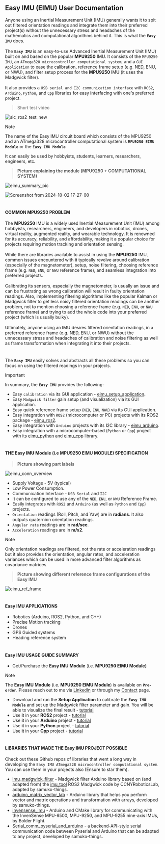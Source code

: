 ## Easy IMU (EIMU) User Documentation
Anyone using an Inertial Measurement Unit (IMU) generally wants it to spit out filtered orientation readings and integrate them into their preferred project(s) without the unnecessary stress and headaches of the mathematics and computational algorithms behind it. This is what the **`Easy IMU`** does.
</br></br>
The **`Easy IMU`** is an easy-to-use Advanced Inertial Measurement Unit (IMU) built on and based on the popular **MPU9250** IMU. It consists of the `MPU9250 IMU`, an `ATmega328 microcontroller computational system`, and a `GUI Application` to ease the calibration, reference frame setup (e.g. NED, ENU, or NWU), and filter setup process for the **MPU9250** IMU (it uses the Madgwick filter).
</br></br>
It also provides a `USB serial and I2C communication interface` with `ROS2`, `Arduino`, `Python`, and `Cpp` libraries for easy interfacing with one's preferred project.
> Short test video

![sic_ros2_test_new](https://github.com/user-attachments/assets/b4c69494-5065-4943-b6ae-208dee447f3c)

> [!NOTE]
> The name of the Easy IMU circuit board which consists of the MPU9250 and an ATmega328 microcontroller computational system is **`MPU9250 EIMU Module`** or the **`Easy IMU Module`**
> 
> It can easily be used by hobbyists, students, learners, researchers, engineers, etc.

> **Picture explaining the module (MPU9250 + COMPUTATIONAL SYSTEM)**

![eimu_summary_pic](https://github.com/user-attachments/assets/c9cb1634-0215-4ad5-a767-07b007e178bd)

![Screenshot from 2024-10-02 17-27-00](https://github.com/user-attachments/assets/8b9f2b7a-23b3-491e-bc0d-f49c7eda4336)

#

#### COMMON MPU9250 PROBLEM
The **MPU9250** IMU is a widely used Inertial Measurement Unit (IMU) among hobbyists, researchers, engineers, and developers in robotics, drones, virtual reality, augmented reality, and wearable technology. It is renowned for its accuracy, reliability, and affordability, making it a popular choice for projects requiring motion tracking and orientation sensing.
</br></br>
While there are libraries available to assist in using the **MPU9250** IMU, common issues encountered with it typically revolve around calibration (especially of the magnetometer), setup, noise filtering, choosing reference frame (e.g. `NED`, `ENU`, or `NWU` reference frame), and seamless integration into preferred projects.
</br></br>
Calibrating its sensors, especially the magnetometer, is usually an issue and can be frustrating as wrong calibration will result in faulty orientation readings. Also, implementing filtering algorithms like the popular Kalman or Madgwick filter to get less noisy filtered orientation readings can be another problem, not to mention choosing a reference frame (e.g. `NED`, `ENU`, or `NWU` reference frame) and trying to add the whole code into your preferred project (which is usually bulky).
</br></br>
Ultimately, anyone using an IMU desires filtered orientation readings, in a preferred reference frame (e.g. NED, ENU, or NWU) without the unnecessary stress and headaches of calibration and noise filtering as well as frame transformation when integrating it into their projects.

#

The **`Easy IMU`** easily solves and abstracts all these problems so you can focus on using the filtered readings in your projects.
> [!IMPORTANT]
> In summary, the **`Easy IMU`** provides the following:
> * Easy `calibration` via its GUI application - [eimu_setup_application](https://github.com/samuko-things-company/eimu_setup_application).
> * Easy `Madgwick filter` gain setup (and visualization) via its GUI application.
> * Easy quick reference frame setup (`NED`, `ENU`, `NWU`) via its GUI application.
> * Easy integration with `ROS2` (microcomputer or PC) projects with its ROS2 package - [eimu_ros2](https://github.com/samuko-things-company/eimu_ros2).
> * Easy integration with `Arduino` projects with its I2C library - [eimu_arduino](https://github.com/samuko-things-company/eimu_arduino).
> * Easy integration with a microcomputer-based (`Python` or `Cpp`) project with its [eimu_python](https://github.com/samuko-things-company/eimu_python) and [eimu_cpp](https://github.com/samuko-things-company/eimu_cpp) library.

#

#### THE Easy IMU Module (i.e MPU9250 EIMU MODULE) SPECIFICATION
> **Picture showing part labels**

![eimu_conn_overview](https://github.com/user-attachments/assets/858339da-8f88-4be8-8c8d-1c3288cb5022)

* Supply Voltage - 5V (typical)
* Low Power Consumption.
* Communication Interface - `USB Serial` and `I2C`
* It can be configured to use any of the `NED`, `ENU`, or `NWU` Reference Frame.
* Easily integrates with `ROS2` and `Arduino` (as well as `Python` and `Cpp`) projects.
* `Orientation` readings (Roll, Pitch, and Yaw) are in **radians**. It also outputs quaternion orientation readings.
* `Angular rate` readings are in **rad/sec**.
* `Acceleration` readings are in **m/s2**.
> [!NOTE]
> Only orientation readings are filtered, not the rate or acceleration readings but it also provides the orientation, angular rates, and acceleration variances which can be used in more advanced filter algorithms as covariance matrices.

> **Picture showing different reference frame configurations of the Easy IMU**

![eimu_ref_frame](https://github.com/user-attachments/assets/748ba1a4-6347-455c-98b7-58569c317fef)

#

#### Easy IMU APPLICATIONS
* Robotics (Arduino, ROS2, Python, and C++)
* Precise Motion tracking
* Drones
* GPS Guided systems
* Heading reference system

#

#### Easy IMU USAGE GUIDE SUMMARY
* Get/Purchase the **Easy IMU Module** (i.e. **MPU9250 EIMU Module**)
> [!NOTE]
> The **Easy IMU Module** (i.e. **MPU9250 EIMU Module**) is available on **`Pre-order`**.
> Please reach out to me via [LinkedIn](https://www.linkedin.com/in/samuel-obiagba-a61316196/) or through my [Contact](https://samukothings.com/contact/) page.
* Download and run the **Setup Application** to calibrate the **`Easy IMU Module`** and set up the Madgwick filter parameter and gain. You will be able to visualize the final result - [tutorial]()
* Use it in your **ROS2** project - [tutorial]()
* Use it in your **Arduino** project - [tutorial]()
* Use it in your **Python** project - [tutorial]()
* Use it in your **Cpp** project - [tutorial]()

#

#### LIBRARIES THAT MADE THE Easy IMU PROJECT POSSIBLE
Check out these Github repos of libraries that went a long way in developing the `Easy IMU ATmega328 microcontroller computational system`. You can use them in your projects also (Ensure to star them).
* [imu_madgwick_filter](https://github.com/samuko-things/imu_madgwick_filter) - Madgwick filter Arduino library based on (and adapted from) the [imu_tool](https://github.com/CCNYRoboticsLab/imu_tools/tree/humble/imu_filter_madgwick) ROS2 Madgwick code by CCNYRoboticsLab, adapted by samuko-things.
* [arduino_matrix_vector_lab](https://github.com/samuko-things/arduino_matrix_vector_lab) - Arduino library that helps you perform vector and matrix operations and transformation with arrays, developed by samuko-things.
* [invensense_imu](https://github.com/bolderflight/invensense-imu/) - Arduino and CMake library for communicating with the InvenSense MPU-6500, MPU-9250, and MPU-9255 nine-axis IMUs, by Bolder Flight.
* [Serial_comm_pyserial_and_arduino](https://github.com/samuko-things/serial_comm_pyserial_and_arduino) - a backend-API-style serial communication code between Pyserial and Arduino that can be adapted to any project, developed by samuko-things.

